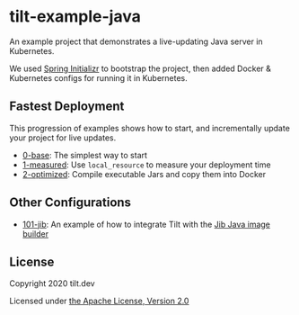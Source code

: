# tilt-example-java

An example project that demonstrates a live-updating Java server in Kubernetes.

We used [Spring Initializr](https://start.spring.io/) to bootstrap the project,
then added Docker & Kubernetes configs for running it in Kubernetes.

## Fastest Deployment

This progression of examples shows how to start, and incrementally update
your project for live updates.

- [0-base](0-base): The simplest way to start
- [1-measured](1-measured): Use `local_resource` to measure your deployment time
- [2-optimized](2-optimized): Compile executable Jars and copy them into Docker

## Other Configurations

- [101-jib](101-jib): An example of how to integrate Tilt with the [Jib Java image builder](https://github.com/GoogleContainerTools/jib)

## License

Copyright 2020 tilt.dev

Licensed under [the Apache License, Version 2.0](LICENSE)
